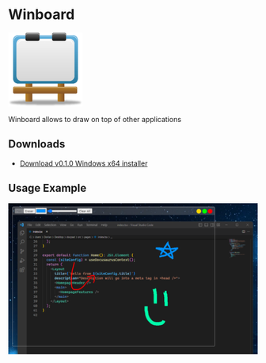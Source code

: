 # Winboard 
<img src="./src/icon.png" width="150">

Winboard allows to draw on top of other applications

## Downloads
- [Download v0.1.0 Windows x64 installer](https://github.com/doriandres/winboard/releases/download/v0.1.0/Winboard-0.1.0.Installer.exe)


## Usage Example
![Usage Example Picture](./example.png)
